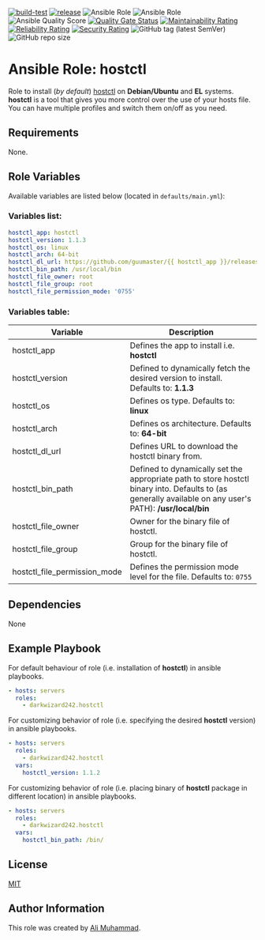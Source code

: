 [![build-test](https://github.com/darkwizard242/ansible-role-hostctl/workflows/build-and-test/badge.svg?branch=master)](https://github.com/darkwizard242/ansible-role-hostctl/actions?query=workflow%3Abuild-and-test) [![release](https://github.com/darkwizard242/ansible-role-hostctl/workflows/release/badge.svg)](https://github.com/darkwizard242/ansible-role-hostctl/actions?query=workflow%3Arelease) ![Ansible Role](https://img.shields.io/ansible/role/59280?color=dark%20green%20) ![Ansible Role](https://img.shields.io/ansible/role/d/59280?label=role%20downloads) ![Ansible Quality Score](https://img.shields.io/ansible/quality/59280?label=ansible%20quality%20score) [![Quality Gate Status](https://sonarcloud.io/api/project_badges/measure?project=ansible-role-hostctl&metric=alert_status)](https://sonarcloud.io/dashboard?id=ansible-role-hostctl) [![Maintainability Rating](https://sonarcloud.io/api/project_badges/measure?project=ansible-role-hostctl&metric=sqale_rating)](https://sonarcloud.io/dashboard?id=ansible-role-hostctl) [![Reliability Rating](https://sonarcloud.io/api/project_badges/measure?project=ansible-role-hostctl&metric=reliability_rating)](https://sonarcloud.io/dashboard?id=ansible-role-hostctl) [![Security Rating](https://sonarcloud.io/api/project_badges/measure?project=ansible-role-hostctl&metric=security_rating)](https://sonarcloud.io/dashboard?id=ansible-role-hostctl) ![GitHub tag (latest SemVer)](https://img.shields.io/github/tag/darkwizard242/ansible-role-hostctl?label=release) ![GitHub repo size](https://img.shields.io/github/repo-size/darkwizard242/ansible-role-hostctl?color=orange&style=flat-square)

# Ansible Role: hostctl

Role to install (_by default_) [hostctl](https://github.com/guumaster/hostctl) on **Debian/Ubuntu** and **EL** systems. **hostctl** is a tool that gives you more control over the use of your hosts file. You can have multiple profiles and switch them on/off as you need.

## Requirements

None.

## Role Variables

Available variables are listed below (located in `defaults/main.yml`):

### Variables list:

```yaml
hostctl_app: hostctl
hostctl_version: 1.1.3
hostctl_os: linux
hostctl_arch: 64-bit
hostctl_dl_url: https://github.com/guumaster/{{ hostctl_app }}/releases/download/v{{ hostctl_version }}/hostctl_{{ hostctl_version }}_{{ hostctl_os }}_{{ hostctl_arch }}.tar.gz
hostctl_bin_path: /usr/local/bin
hostctl_file_owner: root
hostctl_file_group: root
hostctl_file_permission_mode: '0755'
```

### Variables table:

Variable                     | Description
---------------------------- | ---------------------------------------------------------------------------------------------------------------------------------------------------------
hostctl_app                  | Defines the app to install i.e. **hostctl**
hostctl_version              | Defined to dynamically fetch the desired version to install. Defaults to: **1.1.3**
hostctl_os                   | Defines os type. Defaults to: **linux**
hostctl_arch                 | Defines os architecture. Defaults to: **64-bit**
hostctl_dl_url               | Defines URL to download the hostctl binary from.
hostctl_bin_path             | Defined to dynamically set the appropriate path to store hostctl binary into. Defaults to (as generally available on any user's PATH): **/usr/local/bin**
hostctl_file_owner           | Owner for the binary file of hostctl.
hostctl_file_group           | Group for the binary file of hostctl.
hostctl_file_permission_mode | Defines the permission mode level for the file. Defaults to: `0755`

## Dependencies

None

## Example Playbook

For default behaviour of role (i.e. installation of **hostctl**) in ansible playbooks.

```yaml
- hosts: servers
  roles:
    - darkwizard242.hostctl
```

For customizing behavior of role (i.e. specifying the desired **hostctl** version) in ansible playbooks.

```yaml
- hosts: servers
  roles:
    - darkwizard242.hostctl
  vars:
    hostctl_version: 1.1.2
```

For customizing behavior of role (i.e. placing binary of **hostctl** package in different location) in ansible playbooks.

```yaml
- hosts: servers
  roles:
    - darkwizard242.hostctl
  vars:
    hostctl_bin_path: /bin/
```

## License

[MIT](https://github.com/darkwizard242/ansible-role-hostctl/blob/master/LICENSE)

## Author Information

This role was created by [Ali Muhammad](https://www.alimuhammad.dev/).

